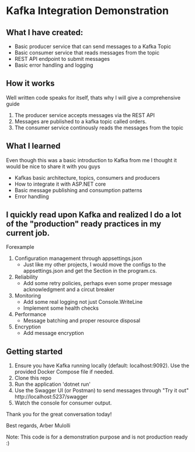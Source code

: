 # Kafka Integration Demonstration

## What I have created:

- Basic producer service that can send messages to a Kafka Topic
- Basic consumer service that reads messages from the topic
- REST API endpoint to submit messages
- Basic error handling and logging


## How it works
Well written code speaks for itself, thats why I will give a comprehensive guide

1. The producer service accepts messages via the REST API
2. Messages are published to a kafka topic called orders.
3. The consumer service continously reads the messages from the topic


## What I learned

Even though this was a basic introduction to Kafka from me I thought it would be nice to share it with you guys
- Kafkas basic architecture, topics, consumers and producers
- How to integrate it with ASP.NET core
- Basic message publishing and consumption patterns
- Error handling

## I quickly read upon Kafka and realized I do a lot of the "production" ready practices in my current job.

Forexample
1. Configuration management through appsettings.json
    - Just like my other projects, I would move the configs to the appsettings.json and get the Section in the program.cs.
2. Reliability
    - Add some retry policies, perhaps even some proper message acknowledgment and a circut breaker
3. Monitoring
    - Add some real logging not just Console.WriteLine
    - Implement some health checks
4. Performance
    - Message batching and proper resource disposal 
5. Encryption
    - Add message encryption


## Getting started

1. Ensure you have Kafka running locally (default: localhost:9092). Use the provided Docker Compose file if needed.
2. Clone this repo
3. Run the application 'dotnet run'
4. Use the Swagger UI (or Postman) to send messages through "Try it out" http://localhost:5237/swagger
5. Watch the console for consumer output.


Thank you for the great conversation today!

 Best regards,
 Arber Mulolli

 Note: This code is for a demonstration purpose and is not production ready :) 